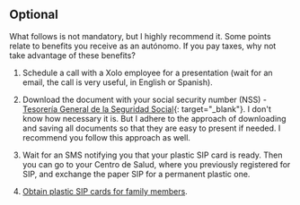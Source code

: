 ## Optional

What follows is not mandatory, but I highly recommend it. Some points relate to benefits you receive as an
autónomo. If you pay taxes, why not take advantage of these benefits?

1. Schedule a call with a Xolo employee for a presentation (wait for an email, the call is very useful, in English 
   or Spanish).

2. Download the document with your social security number (NSS) -
   [Tesorería General de la Seguridad Social](https://portal.seg-social.gob.es/wps/portal/importass/importass/bienvenida){:
   target="_blank"}. I don't know how necessary it is. But I adhere to the approach of downloading and saving all
   documents so that they are easy to present if needed. I recommend you follow this approach as well.

3. Wait for an SMS notifying you that your plastic SIP card is ready. Then you can go to your Centro de Salud, where you
   previously registered for SIP, and exchange the paper SIP for a permanent plastic one.

4. [Obtain plastic SIP cards for family members](#getting-a-plastic-sip-for-family-members).
